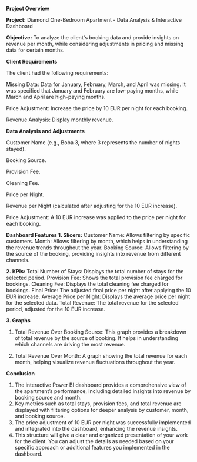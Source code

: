 **Project Overview**

**Project:** Diamond One-Bedroom Apartment - Data Analysis & Interactive Dashboard

**Objective:** To analyze the client's booking data and provide insights on revenue per month, while considering adjustments in pricing and missing data for certain months.

**Client Requirements**

The client had the following requirements:

Missing Data: Data for January, February, March, and April was missing. It was specified that January and February are low-paying months, while March and April are high-paying months.

Price Adjustment: Increase the price by 10 EUR per night for each booking.

Revenue Analysis: Display monthly revenue.

**Data Analysis and Adjustments**

Customer Name (e.g., Boba 3, where 3 represents the number of nights stayed).

Booking Source.

Provision Fee.

Cleaning Fee.

Price per Night.

Revenue per Night (calculated after adjusting for the 10 EUR increase).

Price Adjustment: A 10 EUR increase was applied to the price per night for each booking.

**Dashboard Features**
**1. Slicers:**
Customer Name: Allows filtering by specific customers.
Month: Allows filtering by month, which helps in understanding the revenue trends throughout the year.
Booking Source: Allows filtering by the source of the booking, providing insights into revenue from different channels.

**2. KPIs:**
Total Number of Stays: Displays the total number of stays for the selected period.
Provision Fee: Shows the total provision fee charged for bookings.
Cleaning Fee: Displays the total cleaning fee charged for bookings.
Final Price: The adjusted final price per night after applying the 10 EUR increase.
Average Price per Night: Displays the average price per night for the selected data.
Total Revenue: The total revenue for the selected period, adjusted for the 10 EUR increase.

**3. Graphs**
1. Total Revenue Over Booking Source:
This graph provides a breakdown of total revenue by the source of booking. It helps in understanding which channels are driving the most revenue.

2. Total Revenue Over Month:
A graph showing the total revenue for each month, helping visualize revenue fluctuations throughout the year.

**Conclusion**
1. The interactive Power BI dashboard provides a comprehensive view of the apartment’s performance, including detailed insights into revenue by booking source and month.
2. Key metrics such as total stays, provision fees, and total revenue are displayed with filtering options for deeper analysis by customer, month, and booking source.
3. The price adjustment of 10 EUR per night was successfully implemented and integrated into the dashboard, enhancing the revenue insights.
4. This structure will give a clear and organized presentation of your work for the client. You can adjust the details as needed based on your specific approach or additional features you implemented in the dashboard.
